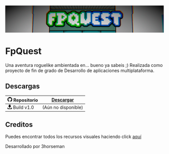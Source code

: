 ![banner fpquest](https://raw.githubusercontent.com/ZagloSs/SpritesFPQuest/main/Banner.png)
# FpQuest
Una aventura roguelike ambientada en... bueno ya sabeis ;)
Realizada como proyecto de fin de grado de Desarrollo de aplicaciones multiplataforma.




## Descargas
| ![enter image description here](https://github.com/ZagloSs/SpritesFPQuest/blob/main/2.png?raw=true) Repositorio|[Descargar](https://github.com/ZagloSs/FPQuest/archive/refs/heads/main.zip)  |
|--|--|
|  ![enter image description here](https://github.com/ZagloSs/SpritesFPQuest/blob/main/Si3.png?raw=true) Build v1.0 | (Aún no disponible) |


## Creditos
Puedes encontrar todos los recursos visuales haciendo click [aquí](https://github.com/ZagloSs/SpritesFPQuest/tree/main/Sprites)

Desarrollado por 3horseman
